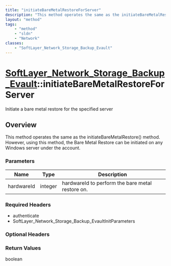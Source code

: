 ```yaml
---
title: "initiateBareMetalRestoreForServer"
description: "This method operates the same as the initiateBareMetalRestore() method.  However, using this method, the Bare Metal Rest... "
layout: "method"
tags:
    - "method"
    - "sldn"
    - "Network"
classes:
    - "SoftLayer_Network_Storage_Backup_Evault"
---
```

# [SoftLayer_Network_Storage_Backup_Evault](/reference/services/SoftLayer_Network_Storage_Backup_Evault)::initiateBareMetalRestoreForServer

Initiate a bare metal restore for the specified server


## Overview 
This method operates the same as the initiateBareMetalRestore() method.  However, using this method, the Bare Metal Restore can be initiated on any Windows server under the account. 

### Parameters 
|Name | Type | Description |
| --- | --- | --- |
|hardwareId| integer| hardwareId to perform the bare metal restore on.|


### Required Headers
* authenticate
* SoftLayer_Network_Storage_Backup_EvaultInitParameters

### Optional Headers

### Return Values
boolean

